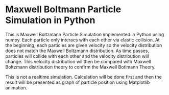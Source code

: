 # Maxwell Boltmann Particle Simulation in Python
This is Maxwell Boltzmann Particle Simulation implemented in Python using numpy.
Each particle only interacs with each other via elastic collision.
At the beginning, each particles are given velocity so the velocity distribution does not match the Maxwell Boltzmann distribution. 
As time passes, particles will collide with each other and the velocity distribution will change.
This velocity distribution wil then be compared with Maxwell Boltzmann distribution theory to confirm the Maxwell Botlmann Theory.

This is not a realtime simulation. Calculation will be done first and then the result will be presented as graph of particle position using Matplotlib animation.
